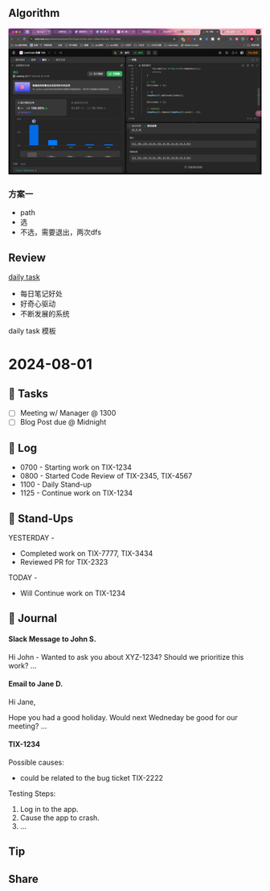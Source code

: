 ## Algorithm

![算法](../../images/temp/sisyphus-2024-08-18-lc.png)

### 方案一
- path
- 选
- 不选，需要退出，两次dfs


## Review

[daily task](https://spin.atomicobject.com/smart-daily-notes-developer/?ref=dailydev)
- 每日笔记好处
- 好奇心驱动
- 不断发展的系统

daily task 模板  
# 2024-08-01

## 🤹 Tasks
- [ ] Meeting w/ Manager @ 1300
- [ ] Blog Post due @ Midnight

## 🌲 Log
- 0700 - Starting work on TIX-1234
- 0800 - Started Code Review of TIX-2345, TIX-4567
- 1100 - Daily Stand-up
- 1125 - Continue work on TIX-1234

## 🏁 Stand-Ups

YESTERDAY -
- Completed work on TIX-7777, TIX-3434
- Reviewed PR for TIX-2323

TODAY -
- Will Continue work on TIX-1234

## 📓 Journal

#### Slack Message to John S.

Hi John - Wanted to ask you about XYZ-1234? Should we prioritize this work? ...

#### Email to Jane D.

Hi Jane,

Hope you had a good holiday. Would next Wedneday be good for our meeting? ...

#### TIX-1234

Possible causes:
- could be related to the bug ticket TIX-2222

Testing Steps:
1. Log in to the app.
2. Cause the app to crash.
3. ...

## Tip

## Share
